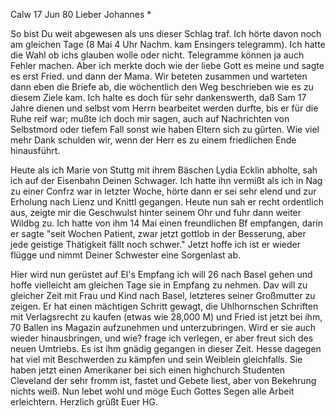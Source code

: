  Calw 17 Jun 80
Lieber Johannes <Frohnmy>*

So bist Du weit abgewesen als uns dieser Schlag traf. Ich hörte davon noch am gleichen Tage (8 Mai 4 Uhr Nachm. kam Ensingers telegramm). Ich hatte die Wahl ob ichs glauben wolle oder nicht. Telegramme können ja auch Fehler machen. Aber ich merkte doch wie der liebe Gott es meine und sagte es erst Fried. und dann der Mama. Wir beteten zusammen und warteten dann eben die Briefe ab, die wöchentlich den Weg beschrieben wie es zu diesem Ziele kam. Ich halte es doch für sehr dankenswerth, daß Sam 17 Jahre dienen und selbst vom Herrn bearbeitet werden durfte, bis er für die Ruhe reif war; mußte ich doch mir sagen, auch auf Nachrichten von Selbstmord oder tiefem Fall sonst wie haben Eltern sich zu gürten. Wie viel mehr Dank schulden wir, wenn der Herr es zu einem friedlichen Ende hinausführt.

Heute als ich Marie von Stuttg mit ihrem Bäschen Lydia Ecklin abholte, sah ich auf der Eisenbahn Deinen Schwager. Ich hatte ihn vermißt als ich in Nag zu einer Confrz war in letzter Woche, hörte dann er sei sehr elend und zur Erholung nach Lienz und Knittl gegangen. Heute nun sah er recht ordentlich aus, zeigte mir die Geschwulst hinter seinem Ohr und fuhr dann weiter Wildbg zu. Ich hatte von ihm 14 Mai einen freundlichen Bf empfangen, darin er sagte "seit Wochen Patient, zwar jetzt gottlob in der Besserung, aber jede geistige Thätigkeit fällt noch schwer." Jetzt hoffe ich ist er wieder flügge und nimmt Deiner Schwester eine Sorgenlast ab.

Hier wird nun gerüstet auf El's Empfang ich will 26 nach Basel gehen und hoffe vielleicht am gleichen Tage sie in Empfang zu nehmen. Dav will zu gleicher Zeit mit Frau und Kind nach Basel, letzteres seiner Großmutter zu zeigen. Er hat einen mächtigen Schritt gewagt, die Uhlhornschen Schriften mit Verlagsrecht zu kaufen (etwas wie 28,000 M) und Fried ist jetzt bei ihm, 70 Ballen ins Magazin aufzunehmen und unterzubringen. Wird er sie auch wieder hinausbringen, und wie? frage ich verlegen, er aber freut sich des neuen Umtriebs. Es ist ihm gnädig gegangen in dieser Zeit. Hesse dagegen hat viel mit Beschwerden zu kämpfen und sein Weiblein gleichfalls. Sie haben jetzt einen Amerikaner bei sich einen highchurch Studenten Cleveland der sehr fromm ist, fastet und Gebete liest, aber von Bekehrung nichts weiß. Nun lebet wohl und möge Euch Gottes Segen alle Arbeit erleichtern. 
 Herzlich grüßt
 Euer HG.
